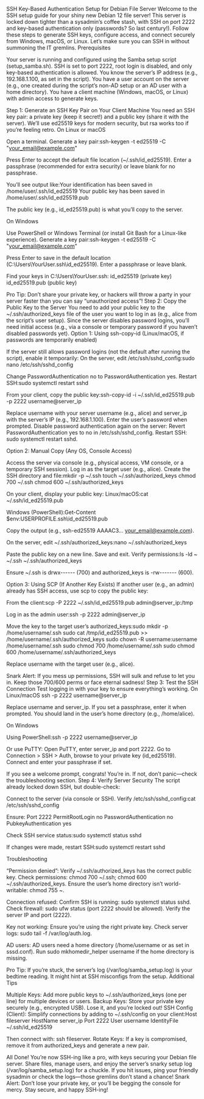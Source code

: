 SSH Key-Based Authentication Setup for Debian File Server
Welcome to the SSH setup guide for your shiny new Debian 12 file server! This server is locked down tighter than a sysadmin’s coffee stash, with SSH on port 2222 and key-based authentication only (passwords? So last century!). Follow these steps to generate SSH keys, configure access, and connect securely from Windows, macOS, or Linux. Let’s make sure you can SSH in without summoning the IT gremlins.
Prerequisites

Your server is running and configured using the Samba setup script (setup_samba.sh).
SSH is set to port 2222, root login is disabled, and only key-based authentication is allowed.
You know the server’s IP address (e.g., 192.168.1.100, as set in the script).
You have a user account on the server (e.g., one created during the script’s non-AD setup or an AD user with a home directory).
You have a client machine (Windows, macOS, or Linux) with admin access to generate keys.

Step 1: Generate an SSH Key Pair on Your Client Machine
You need an SSH key pair: a private key (keep it secret!) and a public key (share it with the server). We’ll use ed25519 keys for modern security, but rsa works too if you’re feeling retro.
On Linux or macOS

Open a terminal.
Generate a key pair:ssh-keygen -t ed25519 -C "your_email@example.com"


Press Enter to accept the default file location (~/.ssh/id_ed25519).
Enter a passphrase (recommended for extra security) or leave blank for no passphrase.


You’ll see output like:Your identification has been saved in /home/user/.ssh/id_ed25519
Your public key has been saved in /home/user/.ssh/id_ed25519.pub


The public key (e.g., id_ed25519.pub) is what you’ll copy to the server.

On Windows

Use PowerShell or Windows Terminal (or install Git Bash for a Linux-like experience).
Generate a key pair:ssh-keygen -t ed25519 -C "your_email@example.com"


Press Enter to save in the default location (C:\Users\YourUser\.ssh\id_ed25519).
Enter a passphrase or leave blank.


Find your keys in C:\Users\YourUser\.ssh:
id_ed25519 (private key)
id_ed25519.pub (public key)



Pro Tip: Don’t share your private key, or hackers will throw a party in your server faster than you can say “unauthorized access”!
Step 2: Copy the Public Key to the Server
You need to add your public key to the ~/.ssh/authorized_keys file of the user you want to log in as (e.g., alice from the script’s user setup). Since the server disables password logins, you’ll need initial access (e.g., via a console or temporary password if you haven’t disabled passwords yet).
Option 1: Using ssh-copy-id (Linux/macOS, if passwords are temporarily enabled)

If the server still allows password logins (not the default after running the script), enable it temporarily:
On the server, edit /etc/ssh/sshd_config:sudo nano /etc/ssh/sshd_config

Change PasswordAuthentication no to PasswordAuthentication yes.
Restart SSH:sudo systemctl restart sshd




From your client, copy the public key:ssh-copy-id -i ~/.ssh/id_ed25519.pub -p 2222 username@server_ip

Replace username with your server username (e.g., alice) and server_ip with the server’s IP (e.g., 192.168.1.100).
Enter the user’s password when prompted.
Disable password authentication again on the server:
Revert PasswordAuthentication yes to no in /etc/ssh/sshd_config.
Restart SSH: sudo systemctl restart sshd.



Option 2: Manual Copy (Any OS, Console Access)

Access the server via console (e.g., physical access, VM console, or a temporary SSH session).
Log in as the target user (e.g., alice).
Create the SSH directory and file:mkdir -p ~/.ssh
touch ~/.ssh/authorized_keys
chmod 700 ~/.ssh
chmod 600 ~/.ssh/authorized_keys


On your client, display your public key:
Linux/macOS:cat ~/.ssh/id_ed25519.pub


Windows (PowerShell):Get-Content $env:USERPROFILE\.ssh\id_ed25519.pub



Copy the output (e.g., ssh-ed25519 AAAAC3... your_email@example.com).

On the server, edit ~/.ssh/authorized_keys:nano ~/.ssh/authorized_keys

Paste the public key on a new line. Save and exit.
Verify permissions:ls -ld ~ ~/.ssh ~/.ssh/authorized_keys

Ensure ~/.ssh is drwx------ (700) and authorized_keys is -rw------- (600).

Option 3: Using SCP (If Another Key Exists)
If another user (e.g., an admin) already has SSH access, use scp to copy the public key:

From the client:scp -P 2222 ~/.ssh/id_ed25519.pub admin@server_ip:/tmp


Log in as the admin user:ssh -p 2222 admin@server_ip


Move the key to the target user’s authorized_keys:sudo mkdir -p /home/username/.ssh
sudo cat /tmp/id_ed25519.pub >> /home/username/.ssh/authorized_keys
sudo chown -R username:username /home/username/.ssh
sudo chmod 700 /home/username/.ssh
sudo chmod 600 /home/username/.ssh/authorized_keys

Replace username with the target user (e.g., alice).

Snark Alert: If you mess up permissions, SSH will sulk and refuse to let you in. Keep those 700/600 perms or face eternal sadness!
Step 3: Test the SSH Connection
Test logging in with your key to ensure everything’s working.
On Linux/macOS
ssh -p 2222 username@server_ip


Replace username and server_ip.
If you set a passphrase, enter it when prompted.
You should land in the user’s home directory (e.g., /home/alice).

On Windows

Using PowerShell:ssh -p 2222 username@server_ip


Or use PuTTY:
Open PuTTY, enter server_ip and port 2222.
Go to Connection > SSH > Auth, browse to your private key (id_ed25519).
Connect and enter your passphrase if set.



If you see a welcome prompt, congrats! You’re in. If not, don’t panic—check the troubleshooting section.
Step 4: Verify Server Security
The script already locked down SSH, but double-check:

Connect to the server (via console or SSH).
Verify /etc/ssh/sshd_config:cat /etc/ssh/sshd_config

Ensure:
Port 2222
PermitRootLogin no
PasswordAuthentication no
PubkeyAuthentication yes


Check SSH service status:sudo systemctl status sshd


If changes were made, restart SSH:sudo systemctl restart sshd



Troubleshooting

“Permission denied”:
Verify ~/.ssh/authorized_keys has the correct public key.
Check permissions: chmod 700 ~/.ssh; chmod 600 ~/.ssh/authorized_keys.
Ensure the user’s home directory isn’t world-writable: chmod 755 ~.


Connection refused:
Confirm SSH is running: sudo systemctl status sshd.
Check firewall: sudo ufw status (port 2222 should be allowed).
Verify the server IP and port (2222).


Key not working:
Ensure you’re using the right private key.
Check server logs: sudo tail -f /var/log/auth.log.


AD users:
AD users need a home directory (/home/username or as set in sssd.conf).
Run sudo mkhomedir_helper username if the home directory is missing.



Pro Tip: If you’re stuck, the server’s log (/var/log/samba_setup.log) is your bedtime reading. It might hint at SSH misconfigs from the setup.
Additional Tips

Multiple Keys: Add more public keys to ~/.ssh/authorized_keys (one per line) for multiple devices or users.
Backup Keys: Store your private key securely (e.g., encrypted USB). Lose it, and you’re locked out!
SSH Config (Client): Simplify connections by adding to ~/.ssh/config on your client:Host fileserver
    HostName server_ip
    Port 2222
    User username
    IdentityFile ~/.ssh/id_ed25519

Then connect with: ssh fileserver.
Rotate Keys: If a key is compromised, remove it from authorized_keys and generate a new pair.

All Done!
You’re now SSH-ing like a pro, with keys securing your Debian file server. Share files, manage users, and enjoy the server’s snarky setup log (/var/log/samba_setup.log) for a chuckle. If you hit issues, ping your friendly sysadmin or check the logs—those gremlins don’t stand a chance!
Snark Alert: Don’t lose your private key, or you’ll be begging the console for mercy. Stay secure, and happy SSH-ing!
